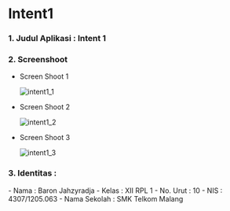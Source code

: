 # Intent1

<h3>1. Judul Aplikasi : Intent 1</h3>
<h3>2. Screenshoot </h3>

- Screen Shoot 1

  ![intent1_1](https://cloud.githubusercontent.com/assets/22133450/19218193/d7f0a288-8e1d-11e6-9665-eec5b6b84b5c.png)

- Screen Shoot 2

  ![intent1_2](https://cloud.githubusercontent.com/assets/22133450/19218194/d83d3508-8e1d-11e6-937c-23d50319c4a8.png)

- Screen Shoot 3

  ![intent1_3](https://cloud.githubusercontent.com/assets/22133450/19218195/d89b77da-8e1d-11e6-9942-c447b769d0d6.png)

<h3>3. Identitas : </h3>
- Nama : Baron Jahzyradja
- Kelas : XII RPL 1
- No. Urut : 10
- NIS : 4307/1205.063
- Nama Sekolah : SMK Telkom Malang
